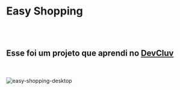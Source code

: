 <h1>Easy Shopping</h1>
<br>
<br>
<h2>Esse foi um projeto que aprendi no <a href="https://rodolfomori.com.br/devclub">DevCluv</a></h2>
<br>
<br>
<img src="<br>
<br>
<img src="https://github.com/DimitriRBarros/easy-shopping/blob/master/assets/easy-shopping-web.png?raw=true" alt="easy-shopping-desktop">
